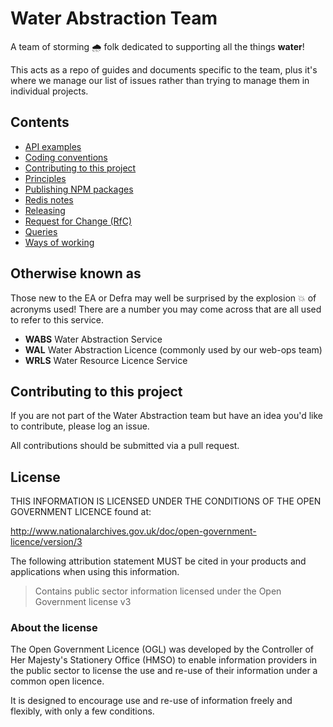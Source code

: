 # Water Abstraction Team

A team of storming 🌧️ folk dedicated to supporting all the things **water**!

This acts as a repo of guides and documents specific to the team, plus it's where we manage our list of issues rather than trying to manage them in individual projects.

## Contents

- [API examples](/api/README.md)
- [Coding conventions](/coding_conventions.md)
- [Contributing to this project](/contributing.md)
- [Principles](principles.md)
- [Publishing NPM packages](/npm/publishing.md)
- [Redis notes](/redis_notes.md)
- [Releasing](/releasing/README.md)
- [Request for Change (RfC)](/rfc/README.md)
- [Queries](/queries/README.md)
- [Ways of working](ways_of_working.md)

## Otherwise known as

Those new to the EA or Defra may well be surprised by the explosion 💥 of acronyms used! There are a number you may come across that are all used to refer to this service.

- **WABS** Water Abstraction Service
- **WAL** Water Abstraction Licence (commonly used by our web-ops team)
- **WRLS** Water Resource Licence Service

## Contributing to this project

If you are not part of the Water Abstraction team but have an idea you'd like to contribute, please log an issue.

All contributions should be submitted via a pull request.

## License

THIS INFORMATION IS LICENSED UNDER THE CONDITIONS OF THE OPEN GOVERNMENT LICENCE found at:

<http://www.nationalarchives.gov.uk/doc/open-government-licence/version/3>

The following attribution statement MUST be cited in your products and applications when using this information.

> Contains public sector information licensed under the Open Government license v3

### About the license

The Open Government Licence (OGL) was developed by the Controller of Her Majesty's Stationery Office (HMSO) to enable information providers in the public sector to license the use and re-use of their information under a common open licence.

It is designed to encourage use and re-use of information freely and flexibly, with only a few conditions.
